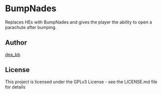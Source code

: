 # BumpNades

Replaces HEs with BumpNades and gives the player the ability to open a parachute after bumping.

## Author
[dea_bb](https://x.com/dea_bb)

## License
This project is licensed under the GPLv3 License - see the LICENSE.md file for details
